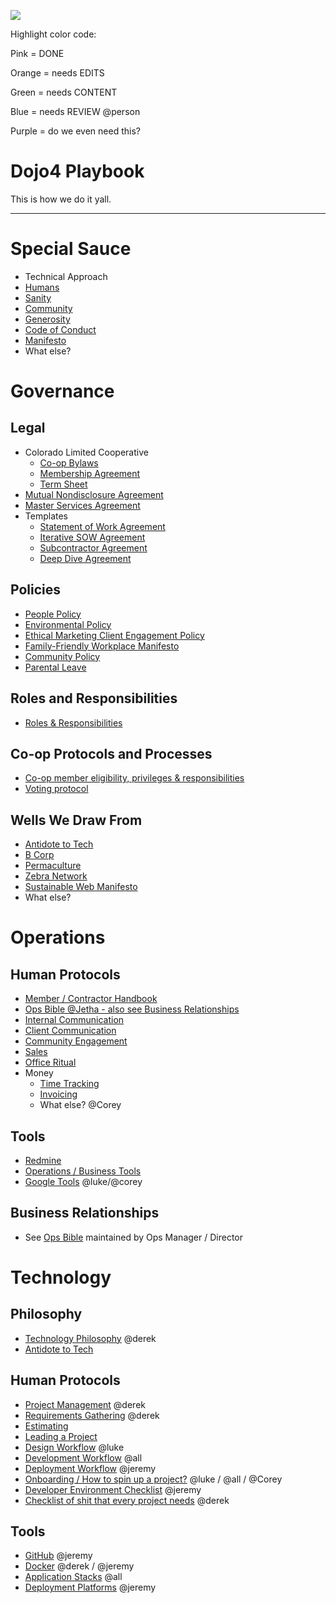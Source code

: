 ![](https://d2eslrut6bvw18.cloudfront.net/v2/39196/contents/em45qTbdWS0KWNAI/mw1920_linkedin--2020-04-27.png)

Highlight color code:

Pink = DONE

Orange = needs EDITS

Green = needs CONTENT

Blue = needs REVIEW @person

Purple = do we even need this?

# **Dojo4 Playbook**

This is how we do it yall.

  

-----

  

# **Special Sauce**

  - Technical Approach
  - [Humans](https://dojo4.bit.ai/docs/W8n12taxmVPeOf5Z)
  - [Sanity](https://dojo4.bit.ai/docs/MgocrDEK3QzaTZJf)
  - [Community](https://dojo4.bit.ai/docs/PrDevHsnFoQV5OWF)
  - [Generosity](https://dojo4.bit.ai/docs/RrBMQUJAASaGK2Vp)
  - [Code of Conduct](https://dojo4.bit.ai/docs/qXPJTssdWP82G566)
  - [Manifesto](https://dojo4.bit.ai/docs/GWJiALW1k57TwTbQ)
  - What else?

  

  

  

# **Governance**

  

## **Legal**

  - Colorado Limited Cooperative
      - [Co-op Bylaws](https://dojo4.bit.ai/docs/PJwDaPQrHqtUcyqr)
      - [Membership
        Agreement](https://dojo4.bit.ai/docs/LlpHnYuonmvtNM7j)
      - [Term Sheet](https://dojo4.bit.ai/docs/ogbG1Aaz93aEKELi)
  - [Mutual Nondisclosure
    Agreement](https://dojo4.bit.ai/docs/m52H1QGcj22Z6gfa)
  - [Master Services
    Agreement](https://dojo4.bit.ai/docs/rrh7TK0WMLADC57A)
  - Templates
      - [Statement of Work
        Agreement](https://dojo4.bit.ai/docs/oDuATbGpQYxAxpb8)
      - [Iterative SOW
        Agreement](https://dojo4.bit.ai/docs/VwhCPUIwWJvFyW0u)
      - [Subcontractor
        Agreement](https://dojo4.bit.ai/docs/11MZ7lkOcCX98MDF)
      - [Deep Dive
        Agreement](https://dojo4.bit.ai/docs/qZ13OCP86TvoMKqr)

  

## **Policies**

  - [People Policy](https://dojo4.bit.ai/docs/L2BuELIUsfyqJ6UA)
  - [Environmental
    Policy](https://github.com/dojo4/policy/blob/master/environmental_policy.md)
  - [Ethical Marketing Client Engagement
    Policy](https://github.com/dojo4/policy/blob/master/ethical-marketing-client-engagement-policy.md)
  - [Family-Friendly Workplace
    Manifesto](https://dojo4.bit.ai/docs/QuGUFPoQJ2EwveHB)
  - [Community Policy](https://dojo4.bit.ai/docs/PrDevHsnFoQV5OWF)
  - [Parental Leave](https://dojo4.bit.ai/docs/AZV7LYHp9GckKYOK)

  

## **Roles and Responsibilities**

  - [Roles &
    Responsibilities](https://dojo4.bit.ai/docs/MR6AvCGRKV9Hdlm6)

  

## **Co-op Protocols and Processes**

  - [Co-op member eligibility, privileges &
    responsibilities](https://dojo4.bit.ai/docs/r8zGcImHW08upb5i)
  - [Voting protocol](https://dojo4.bit.ai/docs/LnTgjNDuk0kMvI1A)

  

## **Wells We Draw From**

  - [Antidote to Tech](https://www.antidoteto.tech/)
  - [B Corp](https://dojo4.bit.ai/docs/TcpwhaHmOv2Q2Ob6)
  - [Permaculture](https://dojo4.bit.ai/docs/sViZmagviFaz9iEu)
  - [Zebra Network](https://dojo4.bit.ai/docs/OY3pmtcMLtvtYMsz)
  - [Sustainable Web
    Manifesto](https://www.sustainablewebmanifesto.com/)
  - What else?

  

# **Operations**

  

## **Human Protocols**

  - [Member / Contractor
    Handbook](https://github.com/dojo4/policy/blob/master/hr.md)
  - [Ops Bible @Jetha - also see Business
    Relationships](https://docs.google.com/document/d/1E6l0-SMJu3GN7ymCCEkxhJn6_kMbUijbKjqfOTme2-A/edit?usp=sharing)
  - [Internal Communication](https://dojo4.bit.ai/docs/Bxydnl5HTPtYOSsN)
  - [Client Communication](https://dojo4.bit.ai/docs/uQKOXMWTOI1SXtYP)
  - [Community Engagement](https://dojo4.bit.ai/docs/PrDevHsnFoQV5OWF)
  - [Sales](https://dojo4.bit.ai/docs/PpgqKLok9TZvkhNW)
  - [Office Ritual](https://dojo4.bit.ai/docs/qEgAbsM1bC0L7jrq)
  - Money
      - [Time Tracking](https://dojo4.bit.ai/docs/gDFw6K81oSooQxXO)
      - [Invoicing](https://dojo4.bit.ai/docs/dBrQpPK4SeVQrH64)
      - What else? @Corey

  

## **Tools**

  - [Redmine](https://dojo4.bit.ai/docs/i7VMnKMr1bdDY9zb)
  - [Operations / Business
    Tools](https://dojo4.bit.ai/docs/i0V2Mz2C0UCgC1Zg)
  - [Google Tools](https://dojo4.bit.ai/docs/CtfMQZkCDOLRFEh8)
    @luke/@corey

  

## **Business Relationships**

  - See [Ops
    Bible](https://docs.google.com/document/d/1E6l0-SMJu3GN7ymCCEkxhJn6_kMbUijbKjqfOTme2-A/edit?usp=sharing)
    maintained by Ops Manager / Director

  

# **Technology**

  

## **Philosophy**

  - [Technology Philosophy](https://dojo4.bit.ai/docs/0OP7nJcwTUENd302)
    @derek
  - [Antidote to Tech](http://antidoteto.tech)

  

## **Human Protocols**

  - [Project Management](https://dojo4.bit.ai/docs/BDXiLvDyqEsH0Vtn)
    @derek
  - [Requirements Gathering](https://dojo4.bit.ai/docs/XNhYctATJEiLxt0C)
    @derek
  - [Estimating](https://dojo4.bit.ai/docs/LdCacSj8yYadmIiN)
  - [Leading a Project](https://dojo4.bit.ai/docs/9Kubq1l8gSQuMzjn)
  - [Design Workflow](https://dojo4.bit.ai/docs/nmh2s5m1bkDSRMKa) @luke
  - [Development Workflow](https://dojo4.bit.ai/docs/82hJrLZyJ0b20Omq)
    @all
  - [Deployment Workflow](https://dojo4.bit.ai/docs/ArmAg83dPSSMHNaz)
    @jeremy
  - [Onboarding / How to spin up a
    project?](https://dojo4.bit.ai/docs/nLG3GrO3uHjSKoV4) @luke / @all /
    @Corey
  - [Developer Environment
    Checklist](https://dojo4.bit.ai/docs/XF51BkHpjWTgpPB9) @jeremy
  - [Checklist of shit that every project
    needs](https://dojo4.bit.ai/docs/w0Y1Qv4gK8aYx0VP) @derek

  

## **Tools**

  - [GitHub](https://dojo4.bit.ai/docs/YcusOEeoO7XNztMy) @jeremy
  - [Docker](https://dojo4.bit.ai/docs/kOGqakHQkxFvgtxD) @derek /
    @jeremy
  - [Application Stacks](https://dojo4.bit.ai/docs/mKms9SiZYGGWdQuB)
    @all
  - [Deployment Platforms](https://dojo4.bit.ai/docs/9Pw9iHvr4NGRxFzg)
    @jeremy
